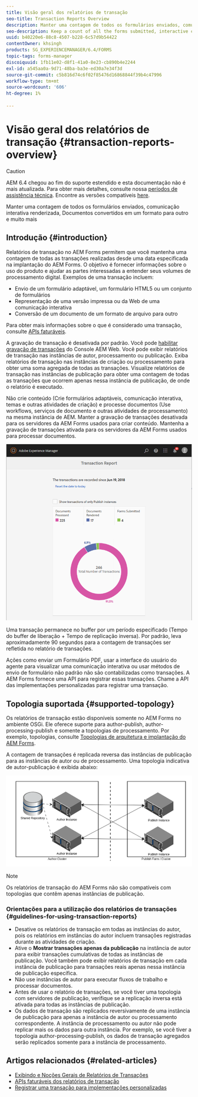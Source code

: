 ```yaml
---
title: Visão geral dos relatórios de transação
seo-title: Transaction Reports Overview
description: Manter uma contagem de todos os formulários enviados, comunicação interativa renderizada, Documentos convertidos em um formato para outro e muito mais
seo-description: Keep a count of all the forms submitted, interactive communication rendered, Documents converted to one format to another, and more
uuid: b40220e6-88c8-4507-b228-6c57d9b54422
contentOwner: khsingh
products: SG_EXPERIENCEMANAGER/6.4/FORMS
topic-tags: forms-manager
discoiquuid: 1fb11e02-d8f1-41a0-8e23-cb890b4e2244
exl-id: a545aa0a-9d71-48ba-ba3e-ed30a7e34f3d
source-git-commit: c5b816d74c6f02f85476d16868844f39b4c47996
workflow-type: tm+mt
source-wordcount: '606'
ht-degree: 1%

---
```


# Visão geral dos relatórios de transação {#transaction-reports-overview}

>[!CAUTION]
>
>AEM 6.4 chegou ao fim do suporte estendido e esta documentação não é mais atualizada. Para obter mais detalhes, consulte nossa [períodos de assistência técnica](https://helpx.adobe.com/br/support/programs/eol-matrix.html). Encontre as versões compatíveis [here](https://experienceleague.adobe.com/docs/).

Manter uma contagem de todos os formulários enviados, comunicação interativa renderizada, Documentos convertidos em um formato para outro e muito mais

## Introdução {#introduction}

Relatórios de transação no AEM Forms permitem que você mantenha uma contagem de todas as transações realizadas desde uma data especificada na implantação do AEM Forms. O objetivo é fornecer informações sobre o uso do produto e ajudar as partes interessadas a entender seus volumes de processamento digital. Exemplos de uma transação incluem:

* Envio de um formulário adaptável, um formulário HTML5 ou um conjunto de formulários
* Representação de uma versão impressa ou da Web de uma comunicação interativa
* Conversão de um documento de um formato de arquivo para outro

Para obter mais informações sobre o que é considerado uma transação, consulte [APIs faturáveis](/help/forms/using/transaction-reports-billable-apis.md).

A gravação de transação é desativada por padrão. Você pode [habilitar gravação de transações](/help/forms/using/viewing-and-understanding-transaction-reports.md#setting-up-transaction-reports) do Console AEM Web. Você pode exibir relatórios de transação nas instâncias de autor, processamento ou publicação. Exiba relatórios de transação nas instâncias de criação ou processamento para obter uma soma agregada de todas as transações. Visualize relatórios de transação nas instâncias de publicação para obter uma contagem de todas as transações que ocorrem apenas nessa instância de publicação, de onde o relatório é executado.

Não crie conteúdo (Crie formulários adaptáveis, comunicação interativa, temas e outras atividades de criação) e processe documentos (Use workflows, serviços de documento e outras atividades de processamento) na mesma instância de AEM. Manter a gravação de transações desativada para os servidores da AEM Forms usados para criar conteúdo. Mantenha a gravação de transações ativada para os servidores da AEM Forms usados para processar documentos.

![sample-transaction-report-author-1](assets/sample-transaction-report-author-1.png)

Uma transação permanece no buffer por um período especificado (Tempo do buffer de liberação + Tempo de replicação inversa). Por padrão, leva aproximadamente 90 segundos para a contagem de transações ser refletida no relatório de transações.

Ações como enviar um Formulário PDF, usar a interface do usuário do agente para visualizar uma comunicação interativa ou usar métodos de envio de formulário não padrão não são contabilizadas como transações. A AEM Forms fornece uma API para registrar essas transações. Chame a API das implementações personalizadas para registrar uma transação.

## Topologia suportada {#supported-topology}

Os relatórios de transação estão disponíveis somente no AEM Forms no ambiente OSGi. Ele oferece suporte para author-publish, author-processing-publish e somente a topologias de processamento. Por exemplo, topologias, consulte [Topologias de arquitetura e implantação do AEM Forms](/help/forms/using/transaction-reports-overview.md).

A contagem de transações é replicada reversa das instâncias de publicação para as instâncias de autor ou de processamento. Uma topologia indicativa de autor-publicação é exibida abaixo:

![simple-author-publish-topology](assets/simple-author-publish-topology.png)

>[!NOTE]
>
>Os relatórios de transação do AEM Forms não são compatíveis com topologias que contêm apenas instâncias de publicação.

### Orientações para a utilização dos relatórios de transações {#guidelines-for-using-transaction-reports}

* Desative os relatórios de transação em todas as instâncias do autor, pois os relatórios em instâncias do autor incluem transações registradas durante as atividades de criação.
* Ative o **Mostrar transações apenas da publicação** na instância de autor para exibir transações cumulativas de todas as instâncias de publicação. Você também pode exibir relatórios de transação em cada instância de publicação para transações reais apenas nessa instância de publicação específica.
* Não use instâncias de autor para executar fluxos de trabalho e processar documentos.
* Antes de usar o relatório de transações, se você tiver uma topologia com servidores de publicação, verifique se a replicação inversa está ativada para todas as instâncias de publicação.
* Os dados de transação são replicados reversivamente de uma instância de publicação para apenas a instância de autor ou processamento correspondente. A instância de processamento ou autor não pode replicar mais os dados para outra instância. Por exemplo, se você tiver a topologia author-processing-publish, os dados de transação agregados serão replicados somente para a instância de processamento.

## Artigos relacionados {#related-articles}

* [Exibindo e Noções Gerais de Relatórios de Transações](/help/forms/using/viewing-and-understanding-transaction-reports.md)
* [APIs faturáveis dos relatórios de transação](/help/forms/using/transaction-reports-billable-apis.md)
* [Registrar uma transação para implementações personalizadas](/help/forms/using/record-transaction-custom-implementation.md)

